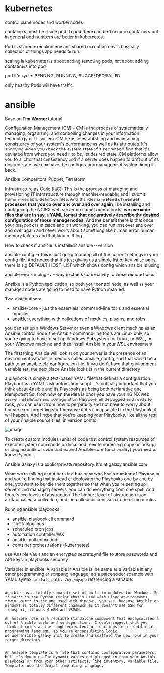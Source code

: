 # kubernetes

control plane nodes and worker nodes

containers must be inside pod. In pod there can be 1 or more containers but in general odd numbers are better in kubernetes.

Pod is shared execution env and shared execution env is basically collection of things app needs to run.

scaling in kubernetes is about adding removing pods, not about adding contatiners into pod

pod life cycle: PENDING, RUNNING, SUCCEEDED/FAILED

only healthy Pods will have traffic



# ansible

Base on **Tim Warner** tutorial

Configuration Management (CM) - CM is the process of systematically managing, organizing, and controlling changes in your information technology or IT system. CM helps in establishing and maintaining consistency of your system's performance as well as its attributes.
It's annoying when you check the system state of a server and find that it's deviated from where you need it to be, its desired state. CM platforms allow you to anchor that consistency and if a server does happen to drift out of its desired state, we can have the configuration management system bring it back.

Ansible Competitors: Puppet, Terraform

Infrastructure as Code (IaC):
This is the process of managing and provisioning IT infrastructure through machine‑readable, and I submit human‑readable definition files. And the idea is **instead of manual processes that you do over and over and over again**, like installing and configuring the NGINX web server on some Ubuntu hosts, **we use code files that are in say, a YAML format that declaratively describe the desired configuration of those manage nodes**. 
And the benefit there is that once your playbook is in place and it's working, you can run that over and over and over again and never worry about something like human error, human memory failures and that kind of thing.

How to check if ansible is installed? ansible --version

ansible-config -> this is just going to dump all of the current settings in your config file. And notice that it's just giving us a simple list of key value pairs.
there is e.g DEFAULT_HOST_LIST which shows config which ansible is using

ansible web -m ping -v - way to check connectivity to those remote hosts

Ansible is a Python application, so both your control node, as well as your managed nodes are going to need to have Python installed.

Two distributions:
* ansible-core - just the essentials: command-line tools and essential modules
* ansible: everything with collections of modules, plugins, and roles

you can set up a Windows Server or even a Windows client machine as an Ansible control node, the Ansible command‑line tools are Linux only, so you're going to have to set up Windows Subsystem for Linux, or WSL, on your Windows machine and then install Ansible in your WSL environment



The first thing Ansible will look at on your server is the presence of an environment variable in memory called ansible_config, and that would be a path to an ansible.cfg configuration file. If you don't have that environment variable set, the next place Ansible looks is in the current directory

a playbook is simply a text-based YAML file that defines a configuration. Playbook is a YAML task automation script. It's critically important that you think about Ansible and its Playbooks as being both declarative and idempotent
So, from now on the idea is once you have your nGINX web server installation and configuration Playbook all debugged and ready to rock, you can use it from now to perpetuity and not have to worry about human error forgetting stuff because if it's encapsulated in the Playbook, it will happen. And I hope that you're keeping your Playbooks, like all the rest of your Ansible source files, in version control

![image](https://github.com/user-attachments/assets/39cd37ba-9286-44f0-a508-c85f7c4db68c)

To create custom modules (units of code that control system resources of execute system commands on local and remote nodes e.g copy or lookup) or plugins(units of code that extend Ansible core functionality) you need to know Python.

Ansible Galaxy is a public/private repository. It's at galaxy.ansible.com

What we're talking about here is a business who has a number of Playbooks and you're finding that instead of deploying the Playbooks one by one by one, you want to bundle them together so that when you're setting up servers and managing servers, you can do everything from one spot. And there's two levels of abstraction. The highest level of abstraction is an artifact called a collection, and the collection consists of one or more roles

 Running ansible playbooks:
 * ansible-playbook cli command
 * CI/CD pipelines
 * scheduled cron jobs
 * automation controller/WX
 * ansible-pull command
 * container orchestrations (Kubernetes)

use Ansible Vault and an encrypted secrets.yml file to store passwords and API keys in playbooks securely

Variables in ansible: A variable in Ansible is the same as a variable in any other programming or scripting language, it's a placeholder
example with YAML syntax: 
```install_path: /opt/myapp```
referencing a variable:
```- dest: '{{ install_path }}/foo.cfg'

Ansible has a totally separate set of built‑in modules for Windows. So **user** is the Python script that's used with Linux environments, **win_user** is the one used with Windows, you see, because Ansible on Windows is totally different inasmuch as it doesn't use SSH for transport, it uses WinRM and WSMAN.

An Ansible role is a reusable standalone component that encapsulates a set of Ansible tasks and configurations. I would suggest that you think of roles as the rough equivalent of functions in a traditional programming language, so you're encapsulating logic.
we use ansible‑galaxy init to create and scaffold the new role in your target directory


An Ansible template is a file that contains configuration parameters, but it's dynamic. The dynamic values get plugged in from your Ansible playbooks or from your other artifacts, like inventory, variable file. Templates use the Jinja2 templating language.
